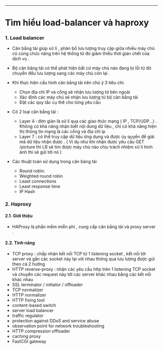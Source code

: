 ---
# Tìm hiểu load-balancer và haproxy
### 1. Load balancer

- Cân bằng tải giúp xử lí , phân bố lưu lượng truy cập giữa nhiều máy chủ có cùng chức năng trên hệ thống từ đó giảm thiểu thời gian chết của dịch vụ . 
- Bộ cân băng tải có thể phát hiện bất cứ máy chủ nào đang bị lỗi từ đó chuyển đều lưu lượng sang các máy chủ còn lại .
- Khi thực hiện cấu hình cân bằng tải nên chú ý 3 tiêu chí: 
  - Chọn địa chỉ IP và cổng sẽ nhận lưu lượng từ bên ngoài 
  - Xác định các máy chủ sẽ nhận lưu lượng từ bộ cân bằng tải
  - Đặt các quy tắc cụ thể cho từng yêu cầu

- Có 2 loại cân bằng tải :
  - Layer 4 : đơn giản là xử lí qua các giao thức mạng ( IP , TCP/UDP...) . Không có khả năng nhận biết nội dung dữ liệu , chỉ có khả năng hiện thị thông tin mạng là các cổng và địa chỉ ip 
  - Layer 7 : có thể truy cập dữ liệu ứng dụng và được ủy quyền để giải mã dữ liệu nhận được .
        ( Ví dụ như khi nhận được yêu cầu GET /picture thì LB sẽ tìm được máy chủ nào chịu trách nhiệm xử lí hình ảnh thì sẽ gửi tới nó )

- Các thuật toán sử dụng trong cân bàng tải
  - Round robin:
  - Weighted round robin
  - Least connections
  - Least response time
  -  IP Hash

### 2. Haproxy
#### 2.1. Giới thiệu
- HAProxy là phần mềm miễn phí , cung cấp cân bằng tải và proxy server .
#### 2.2. Tính năng
- TCP proxy : chấp nhận kết nối TCP từ 1 listening socket , kết nối tới server và gắn các socket này lại với nhau thông qua lưu lượng được gửi theo cả 2 hướng 
- HTTP reverse-proxy : nhận các yêu cầu http trên 1 listening TCP socket và chuyển các request này tới các server khác nhau bằng các kết nối khác nhau
- SSL terminator / initiator / offloader
- TCP normalizer
-  HTTP normalizer
-  HTTP fixing tool
-  content-based switch
-  server load balancer
-  traffic regulator
-  protection against DDoS and service abuse
-  observation point for network troubleshooting
-  HTTP compression offloader
-  caching proxy
-  FastCGI gateway

